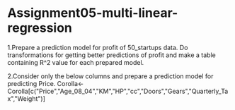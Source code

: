 # Assignment05-multi-linear-regression
1.Prepare a prediction model for profit of 50_startups data.
Do transformations for getting better predictions of profit and
make a table containing R^2 value for each prepared model.

2.Consider only the below columns and prepare a prediction model for predicting Price.
Corolla<-Corolla[c("Price","Age_08_04","KM","HP","cc","Doors","Gears","Quarterly_Tax","Weight")]

